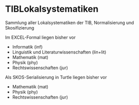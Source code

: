 # TIBLokalsystematiken

Sammlung aller Lokalsystematiken der TIB, Normalisierung und Skosifizierung

Im EXCEL-Formal liegen bisher vor
* Informatik (inf)
* Linguistik und Literaturwissenschaften (lin+lit)
* Mathematik (mat)
* Physik (phy)
* Rechtswissenschaften (jur)

Als SKOS-Serialisierung in Turtle liegen bisher vor
* Mathematik (mat)
* Physik (phy)
* Rechtswissenschaften (jur)
